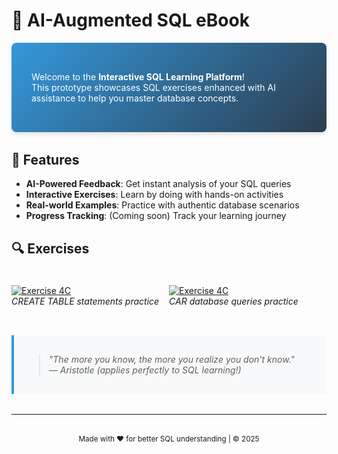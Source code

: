 # 📘 AI-Augmented SQL eBook

<div class="intro-card" style="
  background: linear-gradient(135deg, #3498db, #2c3e50);
  color: white;
  padding: 2rem;
  border-radius: 8px;
  box-shadow: 0 4px 6px rgba(0,0,0,0.1);
  margin-bottom: 2rem;
">

Welcome to the **Interactive SQL Learning Platform**!  
This prototype showcases SQL exercises enhanced with AI assistance to help you master database concepts.

</div>

## 🚀 Features
- **AI-Powered Feedback**: Get instant analysis of your SQL queries
- **Interactive Exercises**: Learn by doing with hands-on activities
- **Real-world Examples**: Practice with authentic database scenarios
- **Progress Tracking**: (Coming soon) Track your learning journey

## 🔍 Exercises

<div style="display: flex; flex-wrap: wrap; gap: 1rem; margin: 1.5rem 0;">

[![Exercise 4C](https://img.shields.io/badge/📌_Exercise_4C-Click_Here-blue?style=for-the-badge&logo=sqlite)](exercises/activity_4C_AI.html)  
*CREATE TABLE statements practice*

[![Exercise 4C](https://img.shields.io/badge/📌_Exercise_4E-Click_Here-blue?style=for-the-badge&logo=sqlite)](exercises/activity_AI.html)  
*CAR database queries practice*

</div>

<div class="quote" style="
  border-left: 4px solid #3498db;
  padding: 1rem;
  background: #f8f9fa;
  margin: 2rem 0;
  font-style: italic;
">

> "The more you know, the more you realize you don't know."  
> — Aristotle (applies perfectly to SQL learning!)

</div>

---

<div style="text-align: center; margin-top: 2rem;">
  <small>Made with ❤️ for better SQL understanding | © 2025</small>
</div>
